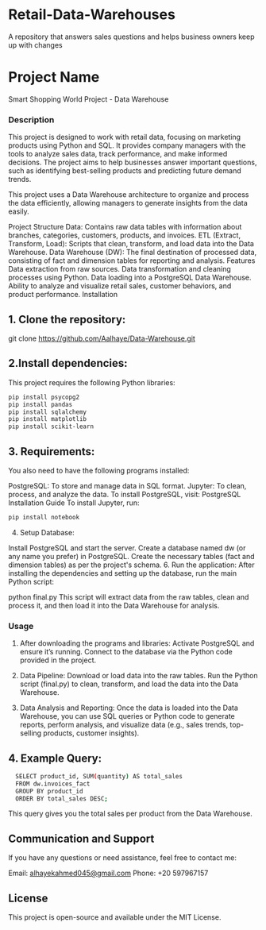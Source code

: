 # Retail-Data-Warehouses
A repository that answers sales questions and helps business owners keep up with changes 

# Project Name
Smart Shopping World Project - Data Warehouse

### Description
This project is designed to work with retail data, focusing on marketing products using Python and SQL. It provides company managers with the tools to analyze sales data, track performance, and make informed decisions. The project aims to help businesses answer important questions, such as identifying best-selling products and predicting future demand trends.

This project uses a Data Warehouse architecture to organize and process the data efficiently, allowing managers to generate insights from the data easily.

Project Structure
Data: Contains raw data tables with information about branches, categories, customers, products, and invoices.
ETL (Extract, Transform, Load): Scripts that clean, transform, and load data into the Data Warehouse.
Data Warehouse (DW): The final destination of processed data, consisting of fact and dimension tables for reporting and analysis.
Features
Data extraction from raw sources.
Data transformation and cleaning processes using Python.
Data loading into a PostgreSQL Data Warehouse.
Ability to analyze and visualize retail sales, customer behaviors, and product performance.
Installation

## 1. Clone the repository:
git clone https://github.com/Aalhaye/Data-Warehouse.git

## 2.Install dependencies:
This project requires the following Python libraries:
```bash
pip install psycopg2
pip install pandas
pip install sqlalchemy
pip install matplotlib
pip install scikit-learn
```
## 3. Requirements:
You also need to have the following programs installed:

PostgreSQL: To store and manage data in SQL format.
Jupyter: To clean, process, and analyze the data.
To install PostgreSQL, visit: PostgreSQL Installation Guide To install Jupyter, run:
```bash
pip install notebook
```
4. Setup Database:
   
Install PostgreSQL and start the server.
Create a database named dw (or any name you prefer) in PostgreSQL.
Create the necessary tables (fact and dimension tables) as per the project's schema.
6. Run the application:
After installing the dependencies and setting up the database, run the main Python script:


python final.py
This script will extract data from the raw tables, clean and process it, and then load it into the Data Warehouse for analysis.

### Usage
1. After downloading the programs and libraries:
Activate PostgreSQL and ensure it’s running.
Connect to the database via the Python code provided in the project.

3. Data Pipeline:
Download or load data into the raw tables.
Run the Python script (final.py) to clean, transform, and load the data into the Data Warehouse.
4. Data Analysis and Reporting:
Once the data is loaded into the Data Warehouse, you can use SQL queries or Python code to generate reports, perform analysis, and visualize data (e.g., sales trends, top-selling products, customer insights).

## 4. Example Query:
```bash
  SELECT product_id, SUM(quantity) AS total_sales
  FROM dw.invoices_fact
  GROUP BY product_id
  ORDER BY total_sales DESC;
```  
This query gives you the total sales per product from the Data Warehouse.

## Communication and Support
If you have any questions or need assistance, feel free to contact me:

Email: alhayekahmed045@gmail.com
Phone: +20 597967157

## License
This project is open-source and available under the MIT License.
